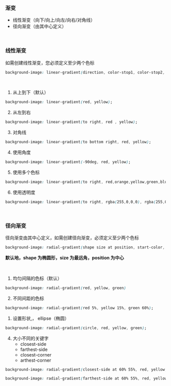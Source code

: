 ### 渐变

- 线性渐变（向下/向上/向左/向右/对角线）
- 径向渐变（由其中心定义）

<br>

### 线性渐变

如需创建线性渐变，您必须定义至少两个色标

```css
background-image: linear-gradient(direction, color-stop1, color-stop2, ...);
```

<br>

1. 从上到下（默认）

```css
background-image: linear-gradient(red, yellow);
```

2. 从左到右

```css
background-image: linear-gradient(to right, red , yellow);
```

3. 对角线


```css
background-image: linear-gradient(to bottom right, red, yellow);
```

4. 使用角度

```css
background-image: linear-gradient(-90deg, red, yellow);
```

5. 使用多个色标

```css
background-image: linear-gradient(to right, red,orange,yellow,green,blue,indigo,violet); 
```

6. 使用透明度

```css
background-image: linear-gradient(to right, rgba(255,0,0,0), rgba(255,0,0,1));
```

<br>

### 径向渐变

径向渐变由其中心定义，如需创建径向渐变，必须定义至少两个色标

```css
background-image: radial-gradient(shape size at position, start-color, ..., last-color);
```

**默认地，shape 为椭圆形，size 为最远角，position 为中心**

<br>

1. 均匀间隔的色标（默认）

```css
background-image: radial-gradient(red, yellow, green)
```

2. 不同间距的色标

```css
background-image: radial-gradient(red 5%, yellow 15%, green 60%);
```

1. 设置形状,， ellipse（椭圆）

```css
background-image: radial-gradient(circle, red, yellow, green);
```

4. 大小不同的关键字
    - closest-side
    - farthest-side
    - closest-corner
    - arthest-corner

```css
background-image: radial-gradient(closest-side at 60% 55%, red, yellow, black);

background-image: radial-gradient(farthest-side at 60% 55%, red, yellow, black);
```
